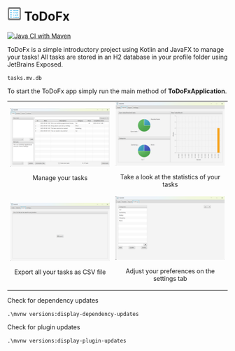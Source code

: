 # ![AppLogo](./src/main/resources/com/github/ursteiner/todofx/appIcon.png) ToDoFx


[![Java CI with Maven](https://github.com/ursteiner/ToDoFx/actions/workflows/maven.yml/badge.svg)](https://github.com/ursteiner/ToDoFx/actions/workflows/maven.yml)


ToDoFx is a simple introductory project using Kotlin and JavaFX to manage your tasks!
All tasks are stored in an H2 database in your profile folder using JetBrains Exposed.
```
tasks.mv.db
```

To start the ToDoFx app simply run the main method of <b>ToDoFxApplication</b>.


<table>
    <tr>
        <td>
            <img alt="ScreenshotTasks" src="screenshots/Tasks.png">
            <br><p align="center">Manage your tasks</p>
        </td>
        <td>
            <img alt="ScreenshotStatistic" src="screenshots/Statistic.png">
            <br><p align="center">Take a look at the statistics of your tasks</p>
        </td>
    </tr>
    <tr>
        <td>
            <img alt="ScreenshotExport" src="screenshots/Export.png">
            <br><p align="center">Export all your tasks as CSV file</p>
        </td>
        <td><img alt="ScreenshotSettings" src="screenshots/Settings.png">
            <br><p align="center">Adjust your preferences on the settings tab</p>
        </td>
    </tr>
</table>

Check for dependency updates
```
.\mvnw versions:display-dependency-updates
```

Check for plugin updates
```
.\mvnw versions:display-plugin-updates
```

